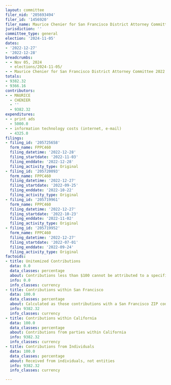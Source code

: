 ```yaml
---
layout: committee
filer_nid: '205693494'
filer_id: '1456920'
filer_name: Maurice Chenier for San Francisco District Attorney Committee 2022
jurisdiction: ''
committee_type: general
election: '2024-11-05'
dates:
- '2022-12-27'
- '2022-12-28'
breadcrumbs:
- - Nov 05, 2024
  - elections/2024-11-05/
- - Maurice Chenier for San Francisco District Attorney Committee 2022
totals:
- 9382.32
- 9366.16
contributors:
- - MAURICE
  - CHENIER
  - ''
  - 9382.32
expenditures:
- - print ads
  - 5000.0
- - information technology costs (internet, e-mail)
  - 4325.0
filings:
- filing_id: '205725658'
  form_name: FPPC460
  filing_datetime: '2022-12-28'
  filing_startdate: '2022-11-03'
  filing_enddate: '2022-12-28'
  filing_activity_type: Original
- filing_id: '205720093'
  form_name: FPPC460
  filing_datetime: '2022-12-27'
  filing_startdate: '2022-09-25'
  filing_enddate: '2022-10-22'
  filing_activity_type: Original
- filing_id: '205719961'
  form_name: FPPC460
  filing_datetime: '2022-12-27'
  filing_startdate: '2022-10-23'
  filing_enddate: '2022-11-02'
  filing_activity_type: Original
- filing_id: '205719952'
  form_name: FPPC460
  filing_datetime: '2022-12-27'
  filing_startdate: '2022-07-01'
  filing_enddate: '2022-09-24'
  filing_activity_type: Original
factoids:
- title: Unitemized Contributions
  data: 0.0
  data_classes: percentage
  about: Contributions less than $100 cannot be attributed to a specific individual
  info: 0.0
  info_classes: currency
- title: Contributions within San Francisco
  data: 100.0
  data_classes: percentage
  about: Calculated as those contributions with a San Francisco ZIP code
  info: 9382.32
  info_classes: currency
- title: Contributions within California
  data: 100.0
  data_classes: percentage
  about: Contributions from parties within California
  info: 9382.32
  info_classes: currency
- title: Contributions from Individuals
  data: 100.0
  data_classes: percentage
  about: Received from individuals, not entities
  info: 9382.32
  info_classes: currency

---
```


